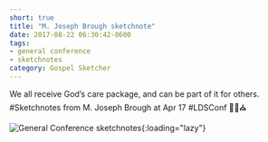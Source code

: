 ```yaml
---
short: true
title: "M. Joseph Brough sketchnote"
date: 2017-08-22 06:30:42-0600
tags:
- general conference
- sketchnotes
category: Gospel Sketcher
---
```


We all receive God’s care package, and can be part of it for others. #Sketchnotes from M. Joseph Brough at Apr 17 #LDSConf ✍🏼⛪️

![General Conference sketchnotes](https://media.bennorris.org/images/gospelsketcher/general-conference/apr-2017/general-conference-brough-sketchnote.jpg){:loading="lazy"}

